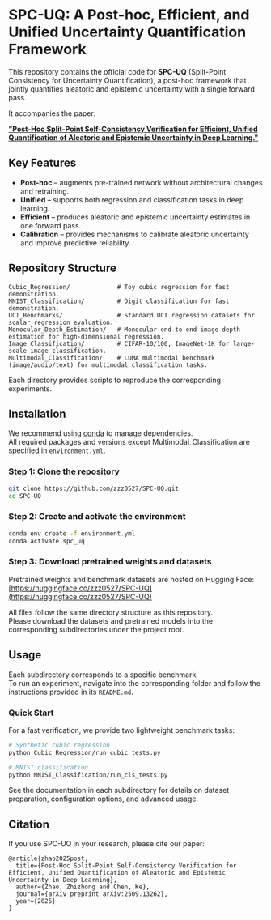 # SPC-UQ: A Post-hoc, Efficient, and Unified Uncertainty Quantification Framework

This repository contains the official code for **SPC-UQ** (Split-Point Consistency for Uncertainty Quantification), a post-hoc framework that jointly quantifies aleatoric and epistemic uncertainty with a single forward pass.

It accompanies the paper:

[**"Post-Hoc Split-Point Self-Consistency Verification for Efficient, Unified Quantification of Aleatoric and Epistemic Uncertainty in Deep Learning."**](https://arxiv.org/abs/2509.13262)

## Key Features

- **Post-hoc** – augments pre-trained network without architectural changes and retraining.
- **Unified** – supports both regression and classification tasks in deep learning.  
- **Efficient** – produces aleatoric and epistemic uncertainty estimates in one forward pass.
- **Calibration** – provides mechanisms to calibrate aleatoric uncertainty and improve predictive reliability. 

## Repository Structure

```
Cubic_Regression/             # Toy cubic regression for fast demonstration.
MNIST_Classification/         # Digit classification for fast demonstration.
UCI_Benchmarks/               # Standard UCI regression datasets for scalar regression evaluation.
Monocular_Depth_Estimation/   # Monocular end-to-end image depth estimation for high-dimensional regression.
Image_Classification/         # CIFAR-10/100, ImageNet-1K for large-scale image classification.
Multimodal_Classification/    # LUMA multimodal benchmark (image/audio/text) for multimodal classification tasks.
```

Each directory provides scripts to reproduce the corresponding experiments.

## Installation

We recommend using [conda](https://docs.conda.io/en/latest/) to manage dependencies.  
All required packages and versions except Multimodal_Classification are specified in `environment.yml`.

### Step 1: Clone the repository
```bash
git clone https://github.com/zzz0527/SPC-UQ.git
cd SPC-UQ
```
### Step 2: Create and activate the environment
```bash
conda env create -f environment.yml
conda activate spc_uq
```
### Step 3: Download pretrained weights and datasets
Pretrained weights and benchmark datasets are hosted on Hugging Face:  
[https://huggingface.co/zzz0527/SPC-UQ](https://huggingface.co/zzz0527/SPC-UQ)

All files follow the same directory structure as this repository.  
Please download the datasets and pretrained models into the corresponding subdirectories under the project root.

## Usage

Each subdirectory corresponds to a specific benchmark.  
To run an experiment, navigate into the corresponding folder and follow the instructions provided in its `README.md`.  

### Quick Start
For a fast verification, we provide two lightweight benchmark tasks:

```bash
# Synthetic cubic regression
python Cubic_Regression/run_cubic_tests.py

# MNIST classification
python MNIST_Classification/run_cls_tests.py
```

See the documentation in each subdirectory for details on dataset preparation, configuration options, and advanced usage.

## Citation

If you use SPC-UQ in your research, please cite our paper:

```
@article{zhao2025post,
  title={Post-Hoc Split-Point Self-Consistency Verification for Efficient, Unified Quantification of Aleatoric and Epistemic Uncertainty in Deep Learning},
  author={Zhao, Zhizhong and Chen, Ke},
  journal={arXiv preprint arXiv:2509.13262},
  year={2025}
}
```
